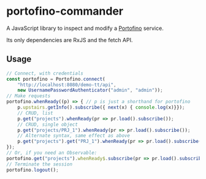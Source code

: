 # portofino-commander

A JavaScript library to inspect and modify a [Portofino](https://github.com/ManyDesigns/Portofino) service.

Its only dependencies are RxJS and the fetch API.

## Usage

```javascript
// Connect, with credentials
const portofino = Portofino.connect(
    "http://localhost:8080/demo-tt/api", 
    new UsernamePasswordAuthenticator("admin", "admin"));
// Make requests
portofino.whenReady((p) => { // p is just a shorthand for portofino
    p.upstairs.getInfo().subscribe({ next(x) { console.log(x)}});
    // CRUD, list
    p.get("projects").whenReady(pr => pr.load().subscribe());
    // CRUD, single object
    p.get("projects/PRJ_1").whenReady(pr => pr.load().subscribe()); 
    // Alternate syntax, same effect as above
    p.get("projects").get("PRJ_1").whenReady(pr => pr.load().subscribe());
});
// Or, if you need an Observable:
portofino.get("projects").whenReady$.subscribe(pr => pr.load().subscribe());
// Terminate the session
portofino.logout();
```
